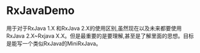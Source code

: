 # RxJavaDemo

用于对于RxJava 1.X 和RxJava 2.X的使用区别,虽然现在以及未来都要使用RxJava 2.X~Rxjava X.X。但是最重要的是要理解,甚至是了解里面的思想。目标是能写一个类似RxJava的MiniRxJava。
